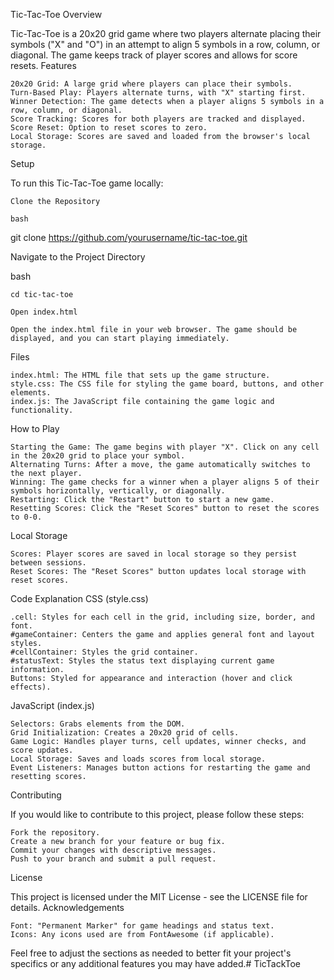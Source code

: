 Tic-Tac-Toe
Overview

Tic-Tac-Toe is a 20x20 grid game where two players alternate placing their symbols ("X" and "O") in an attempt to align 5 symbols in a row, column, or diagonal. The game keeps track of player scores and allows for score resets.
Features

    20x20 Grid: A large grid where players can place their symbols.
    Turn-Based Play: Players alternate turns, with "X" starting first.
    Winner Detection: The game detects when a player aligns 5 symbols in a row, column, or diagonal.
    Score Tracking: Scores for both players are tracked and displayed.
    Score Reset: Option to reset scores to zero.
    Local Storage: Scores are saved and loaded from the browser's local storage.

Setup

To run this Tic-Tac-Toe game locally:

    Clone the Repository

    bash

git clone https://github.com/yourusername/tic-tac-toe.git

Navigate to the Project Directory

bash

    cd tic-tac-toe

    Open index.html

    Open the index.html file in your web browser. The game should be displayed, and you can start playing immediately.

Files

    index.html: The HTML file that sets up the game structure.
    style.css: The CSS file for styling the game board, buttons, and other elements.
    index.js: The JavaScript file containing the game logic and functionality.

How to Play

    Starting the Game: The game begins with player "X". Click on any cell in the 20x20 grid to place your symbol.
    Alternating Turns: After a move, the game automatically switches to the next player.
    Winning: The game checks for a winner when a player aligns 5 of their symbols horizontally, vertically, or diagonally.
    Restarting: Click the "Restart" button to start a new game.
    Resetting Scores: Click the "Reset Scores" button to reset the scores to 0-0.

Local Storage

    Scores: Player scores are saved in local storage so they persist between sessions.
    Reset Scores: The "Reset Scores" button updates local storage with reset scores.

Code Explanation
CSS (style.css)

    .cell: Styles for each cell in the grid, including size, border, and font.
    #gameContainer: Centers the game and applies general font and layout styles.
    #cellContainer: Styles the grid container.
    #statusText: Styles the status text displaying current game information.
    Buttons: Styled for appearance and interaction (hover and click effects).

JavaScript (index.js)

    Selectors: Grabs elements from the DOM.
    Grid Initialization: Creates a 20x20 grid of cells.
    Game Logic: Handles player turns, cell updates, winner checks, and score updates.
    Local Storage: Saves and loads scores from local storage.
    Event Listeners: Manages button actions for restarting the game and resetting scores.

Contributing

If you would like to contribute to this project, please follow these steps:

    Fork the repository.
    Create a new branch for your feature or bug fix.
    Commit your changes with descriptive messages.
    Push to your branch and submit a pull request.

License

This project is licensed under the MIT License - see the LICENSE file for details.
Acknowledgements

    Font: "Permanent Marker" for game headings and status text.
    Icons: Any icons used are from FontAwesome (if applicable).

Feel free to adjust the sections as needed to better fit your project's specifics or any additional features you may have added.# TicTackToe